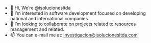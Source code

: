 - 👋 Hi, We’re @isolucionesltda
- 👀 I’m interested in software development focused on developing national and international companies.
- 💞️ I’m looking to collaborate on projects related to resources management and related.
- 📫 You can e-mail me at: investigacion@isolucionesltda.com

<!---
isolucionesltda/isolucionesltda is a ✨ special ✨ repository because its `README.md` (this file) appears on your GitHub profile.
You can click the Preview link to take a look at your changes.
--->
